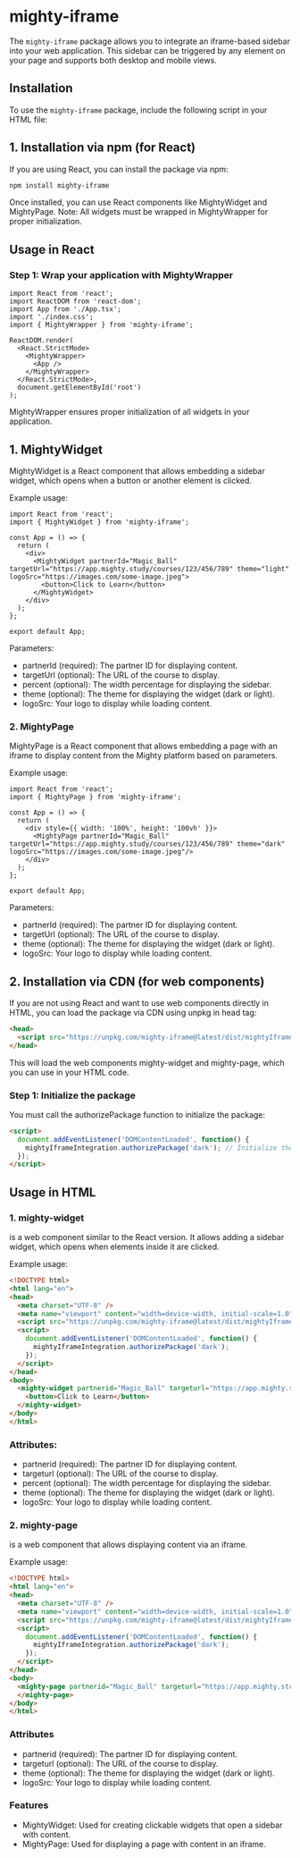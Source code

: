 # mighty-iframe

The `mighty-iframe` package allows you to integrate an iframe-based sidebar into your web application. This sidebar can be triggered by any element on your page and supports both desktop and mobile views.

## Installation
To use the `mighty-iframe` package, include the following script in your HTML file:

## 1. Installation via npm (for React)

If you are using React, you can install the package via npm:

```bash
npm install mighty-iframe
```

Once installed, you can use React components like MightyWidget and MightyPage. Note: All widgets must be wrapped in MightyWrapper for proper initialization.


## Usage in React

### Step 1: Wrap your application with MightyWrapper


```JSX
import React from 'react';
import ReactDOM from 'react-dom';
import App from './App.tsx';
import './index.css';
import { MightyWrapper } from 'mighty-iframe';

ReactDOM.render(
  <React.StrictMode>
    <MightyWrapper>
      <App />
    </MightyWrapper>
  </React.StrictMode>,
  document.getElementById('root')
);
```

MightyWrapper ensures proper initialization of all widgets in your application.

## 1. MightyWidget

MightyWidget is a React component that allows embedding a sidebar widget, which opens when a button or another element is clicked.

Example usage:

```JSX
import React from 'react';
import { MightyWidget } from 'mighty-iframe';

const App = () => {
  return (
    <div>
      <MightyWidget partnerId="Magic_Ball" targetUrl="https://app.mighty.study/courses/123/456/789" theme="light" logoSrc="https://images.com/some-image.jpeg">
        <button>Click to Learn</button>
      </MightyWidget>
    </div>
  );
};

export default App;
```

Parameters:

* partnerId (required): The partner ID for displaying content.
* targetUrl (optional): The URL of the course to display.
* percent (optional): The width percentage for displaying the sidebar.
* theme (optional): The theme for displaying the widget (dark or light).
* logoSrc: Your logo to display while loading content.

### 2. MightyPage

MightyPage is a React component that allows embedding a page with an iframe to display content from the Mighty platform based on parameters.

Example usage:

```JSX
import React from 'react';
import { MightyPage } from 'mighty-iframe';

const App = () => {
  return (
    <div style={{ width: '100%', height: '100vh' }}>
      <MightyPage partnerId="Magic_Ball" targetUrl="https://app.mighty.study/courses/123/456/789" theme="dark" logoSrc="https://images.com/some-image.jpeg"/>
    </div>
  );
};

export default App;
```

Parameters:

* partnerId (required): The partner ID for displaying content.
* targetUrl (optional): The URL of the course to display.
* theme (optional): The theme for displaying the widget (dark or light).
* logoSrc: Your logo to display while loading content.

## 2. Installation via CDN (for web components)

If you are not using React and want to use web components directly in HTML, you can load the package via CDN using unpkg in head tag:

```html
<head>
  <script src="https://unpkg.com/mighty-iframe@latest/dist/mightyIframeIntegration.js"></script>
</head>
```

This will load the web components mighty-widget and mighty-page, which you can use in your HTML code.

### Step 1: Initialize the package

You must call the authorizePackage function to initialize the package:

```html
<script>
  document.addEventListener('DOMContentLoaded', function() {
    mightyIframeIntegration.authorizePackage('dark'); // Initialize the package with a theme
  });
</script>
```

## Usage in HTML

### 1. mighty-widget

<mighty-widget> is a web component similar to the React version. It allows adding a sidebar widget, which opens when elements inside it are clicked.

Example usage:

```html
<!DOCTYPE html>
<html lang="en">
<head>
  <meta charset="UTF-8" />
  <meta name="viewport" content="width=device-width, initial-scale=1.0" />
  <script src="https://unpkg.com/mighty-iframe@latest/dist/mightyIframeIntegration.js"></script>
  <script>
    document.addEventListener('DOMContentLoaded', function() {
      mightyIframeIntegration.authorizePackage('dark');
    });
  </script>
</head>
<body>
  <mighty-widget partnerid="Magic_Ball" targeturl="https://app.mighty.study/courses/123/456/789" theme="light" logoSrc="https://images.com/some-image.jpeg">
    <button>Click to Learn</button>
  </mighty-widget>
</body>
</html>
```
### Attributes:

* partnerid (required): The partner ID for displaying content.
* targeturl (optional): The URL of the course to display.
* percent (optional): The width percentage for displaying the sidebar.
* theme (optional): The theme for displaying the widget (dark or light).
* logoSrc: Your logo to display while loading content.

### 2. mighty-page

<mighty-page> is a web component that allows displaying content via an iframe.

Example usage:


```html
<!DOCTYPE html>
<html lang="en">
<head>
  <meta charset="UTF-8" />
  <meta name="viewport" content="width=device-width, initial-scale=1.0" />
  <script src="https://unpkg.com/mighty-iframe@latest/dist/mightyIframeIntegration.js"></script>
  <script>
    document.addEventListener('DOMContentLoaded', function() {
      mightyIframeIntegration.authorizePackage('dark');
    });
  </script>
</head>
<body>
  <mighty-page partnerid="Magic_Ball" targeturl="https://app.mighty.study/courses/123/456/789" theme="dark" style="width: 100%; height: 100vh;" logoSrc="https://images.com/ome-image.jpeg">
  </mighty-page>
</body>
</html>
```
### Attributes

* partnerid (required): The partner ID for displaying content.
* targeturl (optional): The URL of the course to display.
* theme (optional): The theme for displaying the widget (dark or light).
* logoSrc: Your logo to display while loading content.

### Features

* MightyWidget: Used for creating clickable widgets that open a sidebar with content.
* MightyPage: Used for displaying a page with content in an iframe.